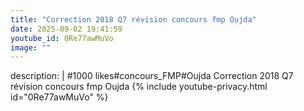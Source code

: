 ```yaml
---
title: "Correction 2018 Q7 révision concours fmp Oujda"
date: 2025-09-02 19:41:59 
youtube_id: 0Re77awMuVo
image: ""
---
```

description: |
  #1000 likes#concours_FMP#Oujda
  Correction 2018 Q7 révision concours fmp Oujda
{% include youtube-privacy.html id="0Re77awMuVo" %}
